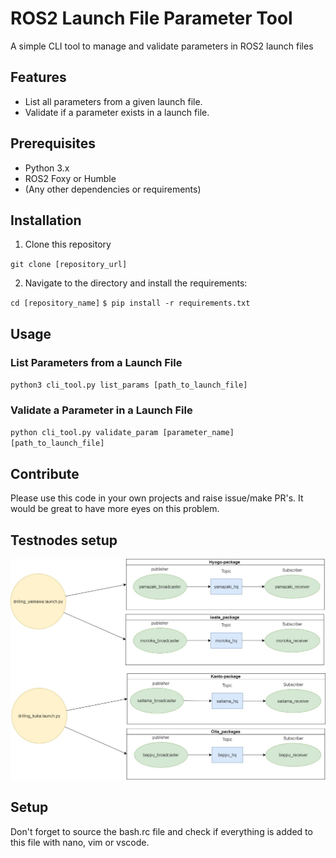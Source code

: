# ROS2 Launch File Parameter Tool 
A simple CLI tool to manage and validate parameters in ROS2 launch files

## Features

- List all parameters from a given launch file. 
- Validate if a parameter exists in a launch file.

## Prerequisites
- Python 3.x
- ROS2 Foxy or Humble
- (Any other dependencies or requirements)

## Installation

1. Clone this repository 

`git clone [repository_url]`

2. Navigate to the directory and install the requirements:

`cd [repository_name]`
`$ pip install -r requirements.txt`

## Usage
### List Parameters from a Launch File
`python3 cli_tool.py list_params [path_to_launch_file]`

### Validate a Parameter in a Launch File 
`python cli_tool.py validate_param [parameter_name] [path_to_launch_file]`

## Contribute
Please use this code in your own projects and raise issue/make PR's. It would be great to have more eyes on this problem. 

## Testnodes setup

![Publisher Subscriber Topology](./launchassistant/src/images/pubSubTop.jpg)


## Setup
Don't forget to source the bash.rc file and check if everything is added to this file with nano, vim or vscode.

